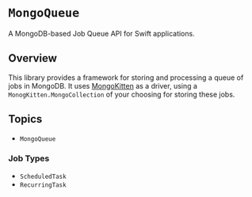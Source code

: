 # ``MongoQueue``

A MongoDB-based Job Queue API for Swift applications.

## Overview

This library provides a framework for storing and processing a queue of jobs in MongoDB. It uses [MongoKitten](https://github.com/orlandos-nl/MongoKitten) as a driver, using a `MonogKitten.MongoCollection` of your choosing for storing these jobs.

## Topics

- ``MongoQueue``

### Job Types

- ``ScheduledTask``
- ``RecurringTask``
